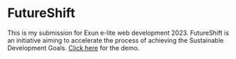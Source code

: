 # FutureShift

This is my submission for Exun e-lite web development 2023. FutureShift is an initiative aiming to accelerate the process of achieving the Sustainable Development Goals. [Click here](https://futureshift.vercel.app/) for the demo.
